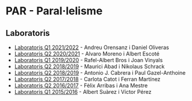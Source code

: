 # PAR - Paral·lelisme

## Laboratoris
- [Laboratoris Q1 2021/2022](https://github.com/andyfratello/PAR) - Andreu Orensanz i Daniel Oliveras
- [Laboratoris Q2 2020/2021](https://github.com/hialvaro/PAR-FIB) - Alvaro Moreno i Albert Escoté
- [Laboratoris Q1 2019/2020](https://github.com/RafelAlbert/PAR) - Rafel-Albert Bros i Joan Vinyals
- [Laboratoris Q2 2018/2019](https://github.com/mauriciabad/PAR-Laboratoris) - Maurici Abad i Nikolaus Schrack
- [Laboratoris Q2 2018/2019](https://github.com/ajcabrera/FIB-PAR) - Antonio J. Cabrera i Paul Gazel-Anthoine
- [Laboratoris Q2 2017/2018](https://github.com/carlotacb/PAR-Laboratoris) - Carlota Catot i Ferran Martínez
- [Laboratoris Q2 2016/2017](https://github.com/felixarpa/PAR-Lab) - Fèlix Arribas i Ana Mestre
- [Laboratoris Q1 2015/2016](https://github.com/albertsuarez/par-labs) - Albert Suàrez i Víctor Pérez
